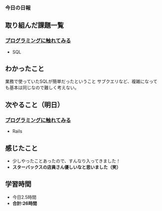 ### 今日の日報
## 取り組んだ課題一覧
### [プログラミングに触れてみる](https://github.com/happiness-chain/practice/blob/main/002_step/001_progate.md#%E3%83%97%E3%83%AD%E3%82%B0%E3%83%A9%E3%83%9F%E3%83%B3%E3%82%B0%E3%81%AB%E8%A7%A6%E3%82%8C%E3%81%A6%E3%81%BF%E3%82%8B)
- SQL
  
## わかったこと
業務で使っていたSQLが簡単だったということ
サブクエリなど、複雑になっても基本は同じなので難しく考えない。
  
## 次やること（明日）
### [プログラミングに触れてみる](https://github.com/happiness-chain/practice/blob/main/002_step/001_progate.md#%E3%83%97%E3%83%AD%E3%82%B0%E3%83%A9%E3%83%9F%E3%83%B3%E3%82%B0%E3%81%AB%E8%A7%A6%E3%82%8C%E3%81%A6%E3%81%BF%E3%82%8B)
- Rails

## 感じたこと
- 少しやったことあったので、すんなり入ってきました！
- **スターバックスの店員さん優しいなと思いました（笑）**

## 学習時間
- 今日2.5時間
- **合計:26時間**
